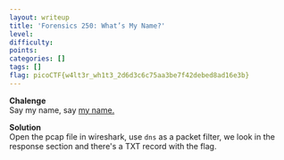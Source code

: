 ```yaml
---
layout: writeup
title: 'Forensics 250: What’s My Name?'
level: 
difficulty: 
points: 
categories: []
tags: []
flag: picoCTF{w4lt3r_wh1t3_2d6d3c6c75aa3be7f42debed8ad16e3b}
---
```

**Chalenge**  
 Say my name, say [my name.](./writeupfiles/myname.pcap)

**Solution**  
Open the pcap file in wireshark, use `dns` as a packet filter, we look
in the response section and there's a TXT record with the flag.

